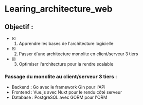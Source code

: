 # Learing_architecture_web

## Objectif :
- [x] 1. Apprendre les bases de l'architecture logicielle
- [x] 2. Passer d'une architecture monolite en client/serveur 3 tiers
- [x] 3. Optimiser l'architecture pour la rendre scalable

### Passage du monolite au client/serveur 3 tiers :
- Backend : Go avec le framework Gin pour l'API
- Frontend : Vue.js avec Nuxt pour le rendu côté serveur
- Database : PostgreSQL avec GORM pour l'ORM
